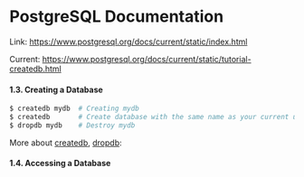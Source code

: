 # PostgreSQL Documentation

Link: https://www.postgresql.org/docs/current/static/index.html

Current: https://www.postgresql.org/docs/current/static/tutorial-createdb.html

#### 1.3. Creating a Database

```bash
$ createdb mydb  # Creating mydb
$ createdb       # Create database with the same name as your current user name
$ dropdb mydb    # Destroy mydb
```

More about [createdb], [dropdb]:

[createdb]: https://www.postgresql.org/docs/current/static/app-createdb.html
[dropdb]: https://www.postgresql.org/docs/current/static/app-dropdb.html

#### 1.4. Accessing a Database

